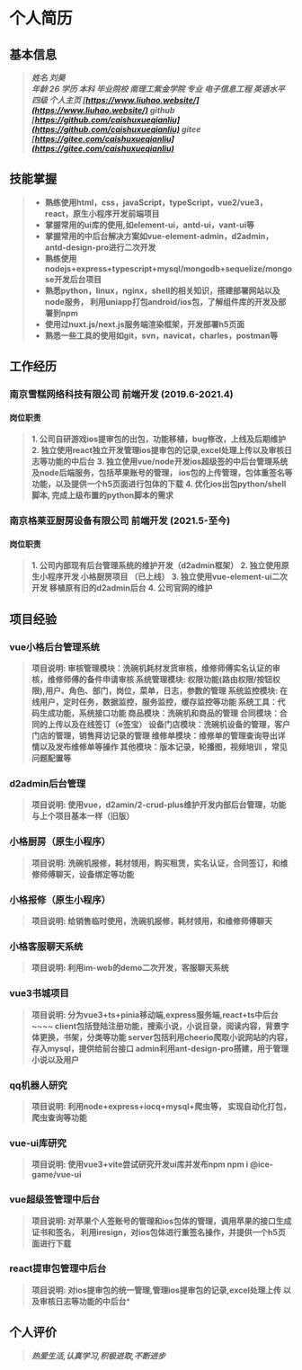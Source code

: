 # 个人简历

## 基本信息                                                         
> ***姓名 刘昊                                            
年龄 26 
学历 本科
毕业院校 南理工紫金学院
专业 电子信息工程
英语水平 四级
个人主页 [https://www.liuhao.website/](https://www.liuhao.website/)
github [https://github.com/caishuxueqianliu](https://github.com/caishuxueqianliu)
gitee [https://gitee.com/caishuxueqianliu](https://gitee.com/caishuxueqianliu)***

## 技能掌握

> * **熟练使用html，css，javaScript，typeScript，vue2/vue3，react，原生小程序开发前端项目**
> * **掌握常用的ui库的使用,如element-ui，antd-ui，vant-ui等**
> * **掌握常用的中后台解决方案如vue-element-admin，d2admin，antd-design-pro进行二次开发**
> * **熟练使用nodejs+express+typescript+mysql/mongodb+sequelize/mongose开发后台项目**
> * **熟悉python，linux，nginx，shell的相关知识，搭建部署网站以及node服务，
>      利用uniapp打包android/ios包，了解组件库的开发及部署到npm**
> * **使用过nuxt.js/next.js服务端渲染框架，开发部署h5页面**
> * **熟悉一些工具的使用如git，svn，navicat，charles，postman等**

## 工作经历

### 南京雪糕网络科技有限公司 前端开发 (2019.6-2021.4)
#### 岗位职责
> **1. 公司自研游戏ios提审包的出包，功能移植，bug修改，上线及后期维护**
**2. 独立使用react独立开发管理ios提审包的记录,excel处理上传以及审核日志等功能的中后台**
**3. 独立使用vue/node开发ios超级签的中后台管理系统及node后端服务，包括苹果账号的管理，
        ios包的上传管理，包体重签名等功能，以及提供一个h5页面进行包体的下载**
**4. 优化ios出包python/shell脚本, 完成上级布置的python脚本的需求**
### 南京格莱亚厨房设备有限公司 前端开发 (2021.5-至今)
#### 岗位职责
> **1. 公司内部现有后台管理系统的维护开发（d2admin框架）**
**2. 独立使用原生小程序开发 小格厨房项目 （已上线）**
**3. 独立使用vue-element-ui二次开发 移植原有旧的d2admin后台**
**4. 公司官网的维护**


## 项目经验
### vue小格后台管理系统
> **项目说明:
审核管理模块：洗碗机耗材发货审核，维修师傅实名认证的审核，维修师傅的备件申请审核
系统管理模块:  权限功能(路由权限/按钮权限),用户、角色、部门，岗位，菜单，日志，参数的管理
系统监控模块:  在线用户，定时任务，数据监控，服务监控，缓存监控等功能
系统工具：代码生成功能，系统接口功能
商品模块：洗碗机和商品的管理
合同模块：合同的上传以及在线签订（e签宝）
设备门店模块：洗碗机设备的管理，客户门店的管理，销售拜访记录的管理
维修单模块：维修单的管理查询导出详情以及发布维修单等操作
其他模块：版本记录，轮播图，视频培训 ，常见问题配置等**

### d2admin后台管理
> **项目说明:
使用vue，d2amin/2-crud-plus维护开发内部后台管理，功能与上个项目基本一样（旧版）**
### 小格厨房（原生小程序）
>**项目说明:
 洗碗机报修，耗材领用，购买租赁，实名认证，合同签订，和维修师傅聊天，设备绑定等功能**
 ### 小格报修（原生小程序）
>**项目说明:
 给销售临时使用，洗碗机报修，耗材领用，和维修师傅聊天**
  ### 小格客服聊天系统
>**项目说明:
 利用im-web的demo二次开发，客服聊天系统**
### vue3书城项目
> **项目说明:
分为vue3+ts+pinia移动端,express服务端,react+ts中后台~~~~
client包括登陆注册功能，搜索小说，小说目录，阅读内容，背景字体更换，书架，分类等功能
server包括利用cheerio爬取小说网站的内容，存入mysql，提供给前台接口
admin利用ant-design-pro搭建，用于管理小说以及用户**
### qq机器人研究
> **项目说明:
利用node+express+iocq+mysql+爬虫等，
实现自动化打包，爬虫查询等功能**
### vue-ui库研究
> **项目说明:
使用vue3+vite尝试研究开发ui库并发布npm
npm i @ice-game/vue-ui**
### vue超级签管理中后台
> **项目说明:
对苹果个人签账号的管理和ios包体的管理，调用苹果的接口生成证书和签名，
利用iresign，对ios包体进行重签名操作，并提供一个h5页面进行下载**

### react提审包管理中后台
> **项目说明:
对ios提审包的统一管理,管理ios提审包的记录,excel处理上传
以及审核日志等功能的中后台***

## 个人评价
> ***热爱生活,认真学习,积极进取,不断进步***
    
